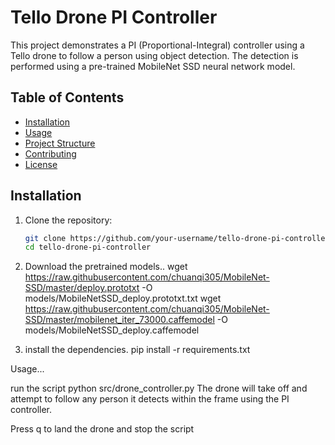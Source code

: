 # Tello Drone PI Controller

This project demonstrates a PI (Proportional-Integral) controller using a Tello drone to follow a person using object detection. The detection is performed using a pre-trained MobileNet SSD neural network model.

## Table of Contents
- [Installation](#installation)
- [Usage](#usage)
- [Project Structure](#project-structure)
- [Contributing](#contributing)
- [License](#license)

## Installation

1. Clone the repository:
   ```bash
   git clone https://github.com/your-username/tello-drone-pi-controller.git
   cd tello-drone-pi-controller


2. Download the pretrained models..
   wget https://raw.githubusercontent.com/chuanqi305/MobileNet-SSD/master/deploy.prototxt -O models/MobileNetSSD_deploy.prototxt.txt
   wget https://raw.githubusercontent.com/chuanqi305/MobileNet-SSD/master/mobilenet_iter_73000.caffemodel -O models/MobileNetSSD_deploy.caffemodel

3. install the dependencies.
   pip install -r requirements.txt

Usage...

run the script 
  python src/drone_controller.py
  The drone will take off and attempt to follow any person it detects within the frame using the PI controller.

Press q to land the drone and stop the script
